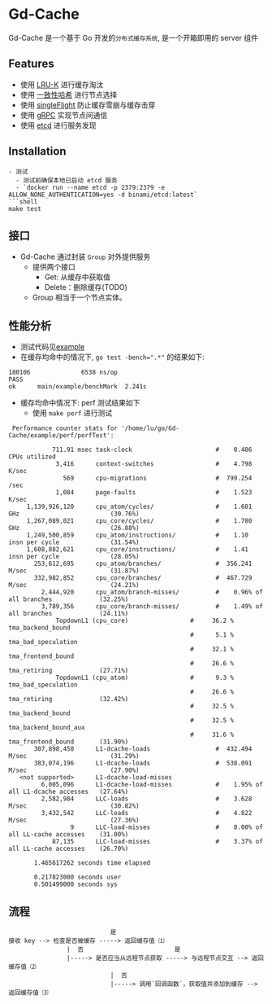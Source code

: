 # Gd-Cache
Gd-Cache 是一个基于 Go 开发的`分布式缓存系统`, 是一个开箱即用的 server 组件   


## Features
- 使用 [LRU-K](./Cache/lru/README.md) 进行缓存淘汰
- 使用 [一致性哈希](./Cache/consistentHash/README.md) 进行节点选择
- 使用 [singleFlight](./Cache/singleFlight/README.md) 防止缓存雪崩与缓存击穿
- 使用 [gRPC](./Cache/CachePB/README.md) 实现节点间通信
- 使用 [etcd](./Cache/register/README.md) 进行服务发现

## Installation

```
- 测试
  - 测试前确保本地已启动 etcd 服务
  - `docker run --name etcd -p 2379:2379 -e ALLOW_NONE_AUTHENTICATION=yes -d binami/etcd:latest`
```shell
make test
```


## 接口
- Gd-Cache 通过封装 `Group` 对外提供服务
  - 提供两个接口
    - Get: 从缓存中获取值
    - Delete：删除缓存(TODO)
  - Group 相当于一个节点实体。

## 性能分析
- 测试代码见[example](./example)
- 在缓存均命中的情况下, `go test -bench=".*"` 的结果如下:
```shell
180106              6538 ns/op
PASS
ok      main/example/benchMark  2.241s
```
- 缓存均命中情况下: perf 测试结果如下
  - 使用 `make perf` 进行测试
```shell
 Performance counter stats for '/home/lu/go/Gd-Cache/example/perf/perfTest':

            711.91 msec task-clock                       #    0.486 CPUs utilized             
             3,416      context-switches                 #    4.798 K/sec                     
               569      cpu-migrations                   #  799.254 /sec                      
             1,084      page-faults                      #    1.523 K/sec                     
     1,139,926,120      cpu_atom/cycles/                 #    1.601 GHz                         (30.76%)
     1,267,089,021      cpu_core/cycles/                 #    1.780 GHz                         (26.88%)
     1,249,500,859      cpu_atom/instructions/           #    1.10  insn per cycle              (31.54%)
     1,608,882,621      cpu_core/instructions/           #    1.41  insn per cycle              (28.05%)
       253,612,695      cpu_atom/branches/               #  356.241 M/sec                       (31.87%)
       332,982,852      cpu_core/branches/               #  467.729 M/sec                       (24.21%)
         2,444,920      cpu_atom/branch-misses/          #    0.96% of all branches             (32.25%)
         3,789,356      cpu_core/branch-misses/          #    1.49% of all branches             (24.11%)
             TopdownL1 (cpu_core)                 #     36.2 %  tma_backend_bound      
                                                  #      5.1 %  tma_bad_speculation    
                                                  #     32.1 %  tma_frontend_bound     
                                                  #     26.6 %  tma_retiring             (27.71%)
             TopdownL1 (cpu_atom)                 #      9.3 %  tma_bad_speculation    
                                                  #     26.6 %  tma_retiring             (32.42%)
                                                  #     32.5 %  tma_backend_bound      
                                                  #     32.5 %  tma_backend_bound_aux  
                                                  #     31.6 %  tma_frontend_bound       (31.90%)
       307,898,450      L1-dcache-loads                  #  432.494 M/sec                       (31.29%)
       383,074,196      L1-dcache-loads                  #  538.091 M/sec                       (27.90%)
   <not supported>      L1-dcache-load-misses                                                 
         6,005,096      L1-dcache-load-misses            #    1.95% of all L1-dcache accesses   (27.64%)
         2,582,984      LLC-loads                        #    3.628 M/sec                       (30.82%)
         3,432,542      LLC-loads                        #    4.822 M/sec                       (27.36%)
                 9      LLC-load-misses                  #    0.00% of all LL-cache accesses    (31.00%)
            87,135      LLC-load-misses                  #    3.37% of all LL-cache accesses    (26.70%)

       1.465617262 seconds time elapsed

       0.217823000 seconds user
       0.501499000 seconds sys
```

## 流程
```
                            是
接收 key --> 检查是否被缓存 -----> 返回缓存值 ⑴
                |  否                         是
                |-----> 是否应当从远程节点获取 -----> 与远程节点交互 --> 返回缓存值 ⑵
                            |  否
                            |-----> 调用`回调函数`，获取值并添加到缓存 --> 返回缓存值 ⑶
```


